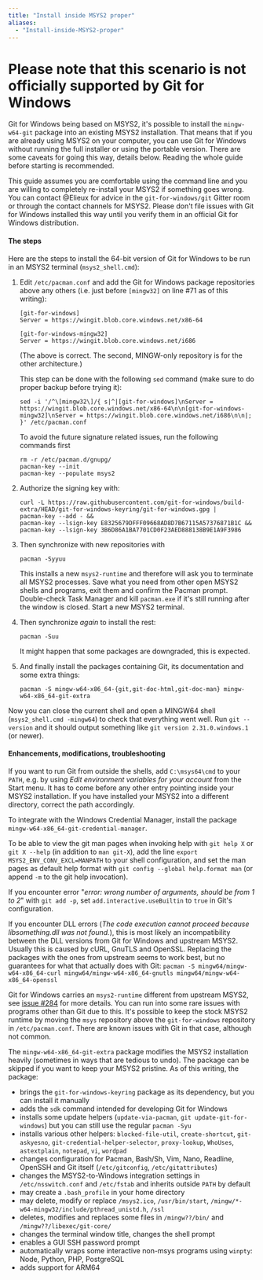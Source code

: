 ```yaml
---
title: "Install inside MSYS2 proper"
aliases:
  - "Install-inside-MSYS2-proper"
---
```

# **Please note that this scenario is not officially supported by Git for Windows**

Git for Windows being based on MSYS2, it's possible to install the `mingw-w64-git` package into an existing MSYS2 installation.  That means that if you are already using MSYS2 on your computer, you can use Git for Windows without running the full installer or using the portable version.  There are some caveats for going this way, details below.  Reading the whole guide before starting is recommended.

This guide assumes you are comfortable using the command line and you are willing to completely re-install your MSYS2 if something goes wrong.  You can contact @Elieux for advice in the `git-for-windows/git` Gitter room or through the contact channels for MSYS2.  Please don't file issues with Git for Windows installed this way until you verify them in an official Git for Windows distribution.


#### The steps

Here are the steps to install the 64-bit version of Git for Windows to be run in an MSYS2 terminal (`msys2_shell.cmd`):

 1. Edit `/etc/pacman.conf` and add the Git for Windows package repositories above any others (i.e. just before `[mingw32]` on line #71 as of this writing):

    ```
    [git-for-windows]
    Server = https://wingit.blob.core.windows.net/x86-64

    [git-for-windows-mingw32]
    Server = https://wingit.blob.core.windows.net/i686
    ```

    (The above is correct.  The second, MINGW-only repository is for the other architecture.)

    This step can be done with the following `sed` command (make sure to do proper backup before trying it):

    ```
    sed -i '/^\[mingw32\]/{ s|^|[git-for-windows]\nServer = https://wingit.blob.core.windows.net/x86-64\n\n[git-for-windows-mingw32]\nServer = https://wingit.blob.core.windows.net/i686\n\n|; }' /etc/pacman.conf
    ```

    To avoid the future signature related issues, run the following commands first

    ```
    rm -r /etc/pacman.d/gnupg/
    pacman-key --init
    pacman-key --populate msys2
    ```

 2. Authorize the signing key with:

    ```
    curl -L https://raw.githubusercontent.com/git-for-windows/build-extra/HEAD/git-for-windows-keyring/git-for-windows.gpg |
    pacman-key --add - &&
    pacman-key --lsign-key E8325679DFFF09668AD8D7B67115A57376871B1C &&
    pacman-key --lsign-key 3B6D86A1BA7701CD0F23AED888138B9E1A9F3986
    ```

 3. Then synchronize with new repositories with

    ```
    pacman -Syyuu
    ```

    This installs a new `msys2-runtime` and therefore will ask you to terminate all MSYS2 processes.  Save what you need from other open MSYS2 shells and programs, exit them and confirm the Pacman prompt.
 Double-check Task Manager and kill `pacman.exe` if it's still running after the window is closed.  Start a new MSYS2 terminal.

 4. Then synchronize *again* to install the rest:

    ```
    pacman -Suu
    ```

    It might happen that some packages are downgraded, this is expected.

 5. And finally install the packages containing Git, its documentation and some extra things:

    ```
    pacman -S mingw-w64-x86_64-{git,git-doc-html,git-doc-man} mingw-w64-x86_64-git-extra
    ```

Now you can close the current shell and open a MINGW64 shell (`msys2_shell.cmd -mingw64`) to check that everything went well.  Run `git --version` and it should output something like `git version 2.31.0.windows.1` (or newer).


#### Enhancements, modifications, troubleshooting

If you want to run Git from outside the shells, add `C:\msys64\cmd` to your `PATH`, e.g. by using *Edit environment variables for your account* from the Start menu.  It has to come before any other entry pointing inside your MSYS2 installation. If you have installed your MSYS2 into a different directory, correct the path accordingly.

To integrate with the Windows Credential Manager, install the package `mingw-w64-x86_64-git-credential-manager`.

To be able to view the git man pages when invoking help with `git help X` or `git X --help` (in addition to `man git-X`), add the line `export MSYS2_ENV_CONV_EXCL=MANPATH` to your shell configuration, and set the man pages as default help format with `git config --global help.format man` (or append `-m` to the git help invocation).

If you encounter error "*error: wrong number of arguments, should be from 1 to 2*" with `git add -p`, set `add.interactive.useBuiltin` to `true` in Git's configuration.

If you encounter DLL errors (*The code execution cannot proceed because libsomething.dll was not found.*), this is most likely an incompatibility between the DLL versions from Git for Windows and upstream MSYS2.  Usually this is caused by cURL, GnuTLS and OpenSSL.  Replacing the packages with the ones from upstream seems to work best, but no guarantees for what that actually does with Git: `pacman -S mingw64/mingw-w64-x86_64-curl mingw64/mingw-w64-x86_64-gnutls mingw64/mingw-w64-x86_64-openssl`

Git for Windows carries an `msys2-runtime` different from upstream MSYS2, see [issue #284](https://github.com/git-for-windows/git/issues/284) for more details.  You can run into some rare issues with programs other than Git due to this.  It's possible to keep the stock MSYS2 runtime by moving the `msys` repository above the `git-for-windows` repository in `/etc/pacman.conf`.  There are known issues with Git in that case, although not common.

The `mingw-w64-x86_64-git-extra` package modifies the MSYS2 installation heavily (sometimes in ways that are tedious to undo).  The package can be skipped if you want to keep your MSYS2 pristine.  As of this writing, the package:

- brings the `git-for-windows-keyring` package as its dependency, but you can install it manually
- adds the `sdk` command intended for developing Git for Windows
- installs some update helpers (`update-via-pacman`, `git update-git-for-windows`) but you can still use the regular `pacman -Syu`
- installs various other helpers: `blocked-file-util`, `create-shortcut`, `git-askyesno`, `git-credential-helper-selector`, `proxy-lookup`, `WhoUses`, `astextplain`, `notepad`, `vi`, `wordpad`
- changes configuration for Pacman, Bash/Sh, Vim, Nano, Readline, OpenSSH and Git itself (`/etc/gitconfig`, `/etc/gitattributes`)
- changes the MSYS2-to-Windows integration settings in `/etc/nsswitch.conf` and `/etc/fstab` and inherits outside `PATH` by default
- may create a `.bash_profile` in your home directory
- may delete, modify or replace `/msys2.ico`, `/usr/bin/start`, `/mingw/*-w64-mingw32/include/pthread_unistd.h`, `/ssl`
- deletes, modifies and replaces some files in `/mingw??/bin/` and `/mingw??/libexec/git-core/`
- changes the terminal window title, changes the shell prompt
- enables a GUI SSH password prompt
- automatically wraps some interactive non-msys programs using `winpty`: Node, Python, PHP, PostgreSQL
- adds support for ARM64
